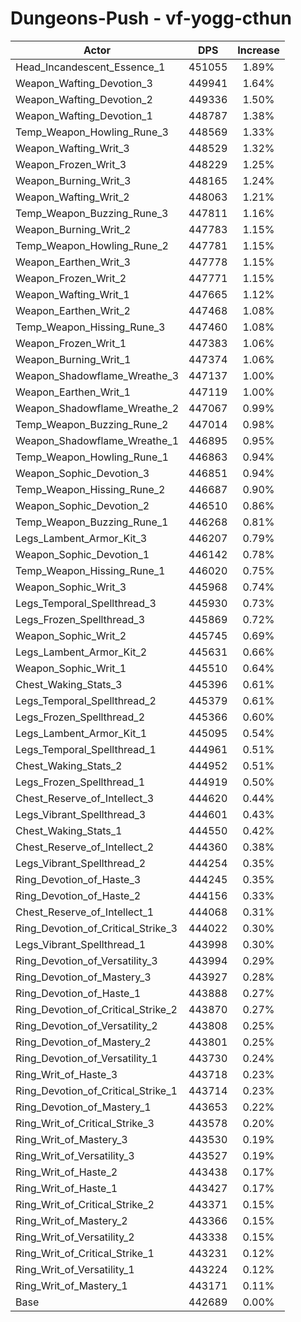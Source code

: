 # Dungeons-Push - vf-yogg-cthun
| Actor | DPS | Increase |
|---|:---:|:---:|
|Head_Incandescent_Essence_1|451055|1.89%|
|Weapon_Wafting_Devotion_3|449941|1.64%|
|Weapon_Wafting_Devotion_2|449336|1.50%|
|Weapon_Wafting_Devotion_1|448787|1.38%|
|Temp_Weapon_Howling_Rune_3|448569|1.33%|
|Weapon_Wafting_Writ_3|448529|1.32%|
|Weapon_Frozen_Writ_3|448229|1.25%|
|Weapon_Burning_Writ_3|448165|1.24%|
|Weapon_Wafting_Writ_2|448063|1.21%|
|Temp_Weapon_Buzzing_Rune_3|447811|1.16%|
|Weapon_Burning_Writ_2|447783|1.15%|
|Temp_Weapon_Howling_Rune_2|447781|1.15%|
|Weapon_Earthen_Writ_3|447778|1.15%|
|Weapon_Frozen_Writ_2|447771|1.15%|
|Weapon_Wafting_Writ_1|447665|1.12%|
|Weapon_Earthen_Writ_2|447468|1.08%|
|Temp_Weapon_Hissing_Rune_3|447460|1.08%|
|Weapon_Frozen_Writ_1|447383|1.06%|
|Weapon_Burning_Writ_1|447374|1.06%|
|Weapon_Shadowflame_Wreathe_3|447137|1.00%|
|Weapon_Earthen_Writ_1|447119|1.00%|
|Weapon_Shadowflame_Wreathe_2|447067|0.99%|
|Temp_Weapon_Buzzing_Rune_2|447014|0.98%|
|Weapon_Shadowflame_Wreathe_1|446895|0.95%|
|Temp_Weapon_Howling_Rune_1|446863|0.94%|
|Weapon_Sophic_Devotion_3|446851|0.94%|
|Temp_Weapon_Hissing_Rune_2|446687|0.90%|
|Weapon_Sophic_Devotion_2|446510|0.86%|
|Temp_Weapon_Buzzing_Rune_1|446268|0.81%|
|Legs_Lambent_Armor_Kit_3|446207|0.79%|
|Weapon_Sophic_Devotion_1|446142|0.78%|
|Temp_Weapon_Hissing_Rune_1|446020|0.75%|
|Weapon_Sophic_Writ_3|445968|0.74%|
|Legs_Temporal_Spellthread_3|445930|0.73%|
|Legs_Frozen_Spellthread_3|445869|0.72%|
|Weapon_Sophic_Writ_2|445745|0.69%|
|Legs_Lambent_Armor_Kit_2|445631|0.66%|
|Weapon_Sophic_Writ_1|445510|0.64%|
|Chest_Waking_Stats_3|445396|0.61%|
|Legs_Temporal_Spellthread_2|445379|0.61%|
|Legs_Frozen_Spellthread_2|445366|0.60%|
|Legs_Lambent_Armor_Kit_1|445095|0.54%|
|Legs_Temporal_Spellthread_1|444961|0.51%|
|Chest_Waking_Stats_2|444952|0.51%|
|Legs_Frozen_Spellthread_1|444919|0.50%|
|Chest_Reserve_of_Intellect_3|444620|0.44%|
|Legs_Vibrant_Spellthread_3|444601|0.43%|
|Chest_Waking_Stats_1|444550|0.42%|
|Chest_Reserve_of_Intellect_2|444360|0.38%|
|Legs_Vibrant_Spellthread_2|444254|0.35%|
|Ring_Devotion_of_Haste_3|444245|0.35%|
|Ring_Devotion_of_Haste_2|444156|0.33%|
|Chest_Reserve_of_Intellect_1|444068|0.31%|
|Ring_Devotion_of_Critical_Strike_3|444022|0.30%|
|Legs_Vibrant_Spellthread_1|443998|0.30%|
|Ring_Devotion_of_Versatility_3|443994|0.29%|
|Ring_Devotion_of_Mastery_3|443927|0.28%|
|Ring_Devotion_of_Haste_1|443888|0.27%|
|Ring_Devotion_of_Critical_Strike_2|443870|0.27%|
|Ring_Devotion_of_Versatility_2|443808|0.25%|
|Ring_Devotion_of_Mastery_2|443801|0.25%|
|Ring_Devotion_of_Versatility_1|443730|0.24%|
|Ring_Writ_of_Haste_3|443718|0.23%|
|Ring_Devotion_of_Critical_Strike_1|443714|0.23%|
|Ring_Devotion_of_Mastery_1|443653|0.22%|
|Ring_Writ_of_Critical_Strike_3|443578|0.20%|
|Ring_Writ_of_Mastery_3|443530|0.19%|
|Ring_Writ_of_Versatility_3|443527|0.19%|
|Ring_Writ_of_Haste_2|443438|0.17%|
|Ring_Writ_of_Haste_1|443427|0.17%|
|Ring_Writ_of_Critical_Strike_2|443371|0.15%|
|Ring_Writ_of_Mastery_2|443366|0.15%|
|Ring_Writ_of_Versatility_2|443338|0.15%|
|Ring_Writ_of_Critical_Strike_1|443231|0.12%|
|Ring_Writ_of_Versatility_1|443224|0.12%|
|Ring_Writ_of_Mastery_1|443171|0.11%|
|Base|442689|0.00%|
